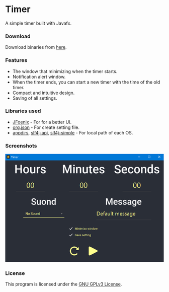# Timer
A simple timer built with Javafx.

### Download

Download binaries from [here](https://github.com/christianrocchetti/Timer/releases).

### Features

- The window that minimizing when the timer starts.
- Notification alert window. 
- When the timer ends, you can start a new timer with the time of the old timer.
- Compact and intuitive design.
- Saving of all settings.


### Libraries used

- [JFoenix]( https://github.com/jfoenixadmin/JFoenix ) - For for a better UI.
- [org.json](https://mvnrepository.com/artifact/org.json/json) - For create setting file.
- [appdirs](https://mvnrepository.com/artifact/net.harawata/appdirs/1.0.3), [slf4j-api](https://mvnrepository.com/artifact/org.slf4j/slf4j-api), [slf4j-simple](https://mvnrepository.com/artifact/org.slf4j/slf4j-simple) - For local path of each OS.


### Screenshots

<p align="center">
    <img src="https://raw.githubusercontent.com/christianrocchetti/Timer/master/screenshots/Screen1.png" />
</p>

### License

This program is licensed under the [GNU GPLv3 License](https://github.com/dubbadhar/gramophy/blob/master/license.txt). 
